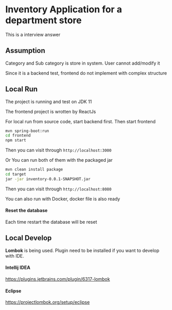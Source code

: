 # Inventory Application for a department store
This is a interview answer
## Assumption
Category and Sub category is store in system. User cannot add/modify it

Since it is a backend test, frontend do not implement with complex structure
## Local Run
The project is running and test on JDK 11

The frontend project is wrotten by ReactJs

For local run from source code, start backend first. Then start frontend
```sh
mvn spring-boot:run
cd frontend
npm start
```
Then you can visit through `http://localhost:3000`

Or You can run both of them with the packaged jar
```sh
mvn clean install package
cd target
jar -jar inventory-0.0.1-SNAPSHOT.jar
```  
Then you can visit through `http://localhost:8080`

You can also run with Docker, docker file is also ready
#### Reset the database
Each time restart the database will be reset
## Local Develop
**Lombok** is being used. Plugin need to be installed if you want to develop with IDE.
#### Intellij IDEA
https://plugins.jetbrains.com/plugin/6317-lombok
#### Eclipse
https://projectlombok.org/setup/eclipse